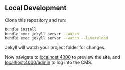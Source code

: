 ## Local Development

Clone this repository and run:

```bash
bundle install
bundle exec jekyll server --watch
bundle exec jekyll server --watch --livereload
```
Jekyll will watch your project folder for changes.

Now navigate to [localhost:4000](http://localhost:4000/) to preview the site, and
[localhost:4000/admin](http://localhost:4000/admin) to log into the CMS.
